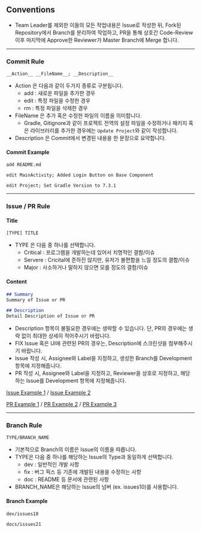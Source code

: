## Conventions

- Team Leader를 제외한 이들의 모든 작업내용은 Issue로 작성한 뒤, Fork된 Repository에서 Branch를 분리하여 작업하고, PR을 통해 상호간 Code-Review 이후 마지막에 Approve한 Reviewer가 Master Branch에 Merge 합니다.

---

### Commit Rule
```
__Action__ __FileName__; __Description__
```
- Action 은 다음과 같이 두가지 종류로 구분됩니다.
    - add  : 새로운 파일을 추가한 경우
    - edit : 특정 파일을 수정한 경우
    - rm   : 특정 파일을 삭제한 경우
- FileName 은 추가 혹은 수정한 파일의 이름을 의미합니다.
    - Gradle, Gitignore과 같이 프로젝트 전역의 설정 파일을 수정하거나 패키지 혹은 라이브러리를 추가한 경우에는 ```Update Project```와 같이 작성합니다.
- Description 은 Commit에서 변경된 내용을 한 문장으로 요약합니다.

#### Commit Example
```
add README.md
```
```
edit MainActivity; Added Login Button on Base Component
```
```
edit Project; Set Gradle Version to 7.3.1
```

---

### Issue / PR Rule

#### Title
```
[TYPE] TITLE
```
- TYPE 은 다음 중 하나를 선택합니다.
    - Critical : 프로그램을 개발하는데 있어서 치명적인 결함/이슈
    - Servere  : Cricital에 준하진 않지만, 유저가 불편함을 느낄 정도의 결함/이슈
    - Major    : 사소하거나 말하지 않으면 모를 정도의 결함/이슈

####  Content
```markdown
## Summary
Summary of Issue or PR

## Description
Detail Description of Issue or PR
```
- Description 항목이 불필요한 경우에는 생략할 수 있습니다. 단, PR의 경우에는 생략 없이 최대한 상세히 적어주시기 바랍니다.
- FIX Issue 혹은 UI에 관련된 PR의 경우는, Description에 스크린샷을 첨부해주시기 바랍니다.
- Issue 작성 시, Assignee와 Label을 지정하고, 생성한 Branch를 Development 항목에 지정해줍니다.
- PR 작성 시, Assignee와 Label을 지정하고, Reviewer을 상호로 지정하고, 해당하는 Issue를 Development 항목에 지정해줍니다.

[Issue Example 1](https://github.com/kimch0612/OOP2_Project/issues/3) /
[Issue Example 2](https://github.com/kimch0612/OOP2_Project/issues/4)

[PR Example 1](https://github.com/yymin1022/Wa_API/pull/82) /
[PR Example 2](https://github.com/yymin1022/Wa_API/pull/91) /
[PR Example 3](https://github.com/kimch0612/OOP2_Project/pull/7)

---

### Branch Rule
```
TYPE/BRANCH_NAME
```
- 기본적으로 Branch의 이름은 Issue의 이름을 따릅니다.
- TYPE은 다음 중 하나를 해당하는 Issue의 Type과 동일하게 선택합니다.
  - dev : 일반적인 개발 사항
  - fix : 버그 픽스 등 기존에 개발된 내용을 수정하는 사항
  - doc : README 등 문서에 관련된 사항
- BRANCH_NAME은 해당하는 Issue의 넘버 (ex. issues10)를 사용합니다.

#### Branch Example
```
dev/issues10
```
```
docs/issues21
```
